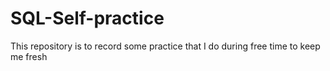# SQL-Self-practice

This repository is to record some practice that I do during free time to keep me fresh
